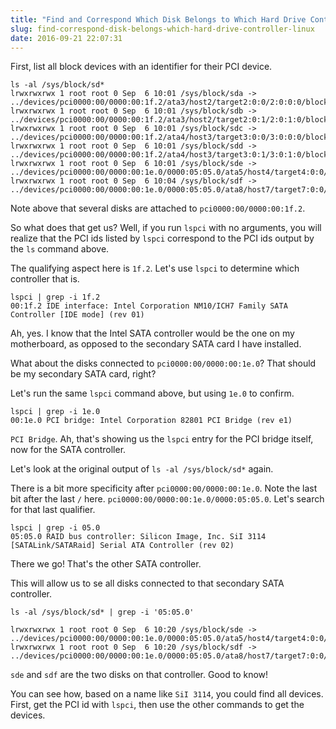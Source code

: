 ```yaml
---
title: "Find and Correspond Which Disk Belongs to Which Hard Drive Controller in Linux"
slug: find-correspond-disk-belongs-which-hard-drive-controller-linux
date: 2016-09-21 22:07:31
---
```


First, list all block devices with an identifier for their PCI device.

```
ls -al /sys/block/sd*
lrwxrwxrwx 1 root root 0 Sep  6 10:01 /sys/block/sda -> ../devices/pci0000:00/0000:00:1f.2/ata3/host2/target2:0:0/2:0:0:0/block/sda
lrwxrwxrwx 1 root root 0 Sep  6 10:01 /sys/block/sdb -> ../devices/pci0000:00/0000:00:1f.2/ata3/host2/target2:0:1/2:0:1:0/block/sdb
lrwxrwxrwx 1 root root 0 Sep  6 10:01 /sys/block/sdc -> ../devices/pci0000:00/0000:00:1f.2/ata4/host3/target3:0:0/3:0:0:0/block/sdc
lrwxrwxrwx 1 root root 0 Sep  6 10:01 /sys/block/sdd -> ../devices/pci0000:00/0000:00:1f.2/ata4/host3/target3:0:1/3:0:1:0/block/sdd
lrwxrwxrwx 1 root root 0 Sep  6 10:01 /sys/block/sde -> ../devices/pci0000:00/0000:00:1e.0/0000:05:05.0/ata5/host4/target4:0:0/4:0:0:0/block/sde
lrwxrwxrwx 1 root root 0 Sep  6 10:04 /sys/block/sdf -> ../devices/pci0000:00/0000:00:1e.0/0000:05:05.0/ata8/host7/target7:0:0/7:0:0:0/block/sdf
```

Note above that several disks are attached to `pci0000:00/0000:00:1f.2`.

So what does that get us? Well, if you run `lspci` with no arguments, you will realize that the PCI ids listed by `lspci` correspond to the PCI ids output by the `ls` command above.

The qualifying aspect here is `1f.2`. Let's use `lspci` to determine which controller that is.

```
lspci | grep -i 1f.2
00:1f.2 IDE interface: Intel Corporation NM10/ICH7 Family SATA Controller [IDE mode] (rev 01)
```

Ah, yes. I know that the Intel SATA controller would be the one on my motherboard, as opposed to the secondary SATA card I have installed.

What about the disks connected to `pci0000:00/0000:00:1e.0`? That should be my secondary SATA card, right?

Let's run the same `lspci` command above, but using `1e.0` to confirm.

```
lspci | grep -i 1e.0
00:1e.0 PCI bridge: Intel Corporation 82801 PCI Bridge (rev e1)
```

`PCI Bridge`. Ah, that's showing us the `lspci` entry for the PCI bridge itself, now for the SATA controller.

Let's look at the original output of `ls -al /sys/block/sd*` again.

There is a bit more specificity after `pci0000:00/0000:00:1e.0`. Note the last bit after the last `/` here.  `pci0000:00/0000:00:1e.0/0000:05:05.0`. Let's search for that last qualifier.

```
lspci | grep -i 05.0
05:05.0 RAID bus controller: Silicon Image, Inc. SiI 3114 [SATALink/SATARaid] Serial ATA Controller (rev 02)
```

There we go! That's the other SATA controller.

This will allow us to se all disks connected to that secondary SATA controller.

```
ls -al /sys/block/sd* | grep -i '05:05.0'

lrwxrwxrwx 1 root root 0 Sep  6 10:20 /sys/block/sde -> ../devices/pci0000:00/0000:00:1e.0/0000:05:05.0/ata5/host4/target4:0:0/4:0:0:0/block/sde
lrwxrwxrwx 1 root root 0 Sep  6 10:20 /sys/block/sdf -> ../devices/pci0000:00/0000:00:1e.0/0000:05:05.0/ata8/host7/target7:0:0/7:0:0:0/block/sdf
```

`sde` and `sdf` are the two disks on that controller. Good to know!

You can see how, based on a name like `SiI 3114`, you could find all devices. First, get the PCI id with `lspci`, then use the other commands to get the devices.
